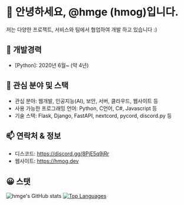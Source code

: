 # 👋 안녕하세요, @hmge (hmog)입니다.
저는 다양한 프로젝트, 서비스와 팀에서 협업하여 개발 하고 있습니다 :)

## 💼 개발경력
- [Python]: 2020년 6월~ (약 4년)

## 🌱 관심 분야 및 스택
- 관심 분야: 웹개발, 인공지능(AI), 보안, 서버, 클라우드, 웹사이트 등
- 사용 가능한 프로그래밍 언어: Python, C언어, C#, Javascript 등
- 기술 스택: Flask, Django, FastAPI, nextcord, pycord, discord.py 등

## 📫 연락처 & 정보
<!-- 이메일: devhmge -->
- 디스코드: https://discord.gg/8PjE5q9jRr
- 웹사이트: https://hmog.dev

## 😀 스탯
![hmge's GitHub stats](https://github-readme-stats.vercel.app/api?username=hmge&show_icons=true)
[![Top Languages](https://github-readme-stats.vercel.app/api/top-langs/?username=hmge&layout=compact)](https://github.com/hmge/github-readme-stats)
